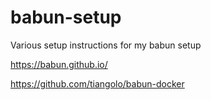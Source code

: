 # babun-setup

Various setup instructions for my babun setup

https://babun.github.io/

https://github.com/tiangolo/babun-docker
